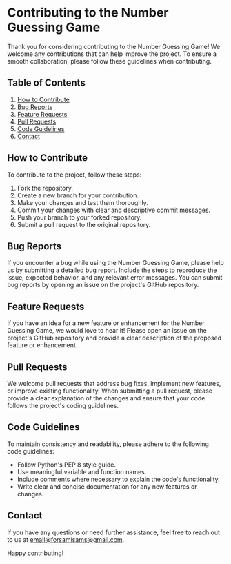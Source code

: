 # Contributing to the Number Guessing Game

Thank you for considering contributing to the Number Guessing Game! We welcome any contributions that can help improve the project. To ensure a smooth collaboration, please follow these guidelines when contributing.

## Table of Contents
1. [How to Contribute](#how-to-contribute)
2. [Bug Reports](#bug-reports)
3. [Feature Requests](#feature-requests)
4. [Pull Requests](#pull-requests)
5. [Code Guidelines](#code-guidelines)
6. [Contact](#contact)

## How to Contribute

To contribute to the project, follow these steps:

1. Fork the repository.
2. Create a new branch for your contribution.
3. Make your changes and test them thoroughly.
4. Commit your changes with clear and descriptive commit messages.
5. Push your branch to your forked repository.
6. Submit a pull request to the original repository.

## Bug Reports

If you encounter a bug while using the Number Guessing Game, please help us by submitting a detailed bug report. Include the steps to reproduce the issue, expected behavior, and any relevant error messages. You can submit bug reports by opening an issue on the project's GitHub repository.

## Feature Requests

If you have an idea for a new feature or enhancement for the Number Guessing Game, we would love to hear it! Please open an issue on the project's GitHub repository and provide a clear description of the proposed feature or enhancement.

## Pull Requests

We welcome pull requests that address bug fixes, implement new features, or improve existing functionality. When submitting a pull request, please provide a clear explanation of the changes and ensure that your code follows the project's coding guidelines.

## Code Guidelines

To maintain consistency and readability, please adhere to the following code guidelines:

- Follow Python's PEP 8 style guide.
- Use meaningful variable and function names.
- Include comments where necessary to explain the code's functionality.
- Write clear and concise documentation for any new features or changes.

## Contact

If you have any questions or need further assistance, feel free to reach out to us at [email@forsamisams@gmail.com](mailto:email@forsamisams@gmail.com.com).

Happy contributing!
